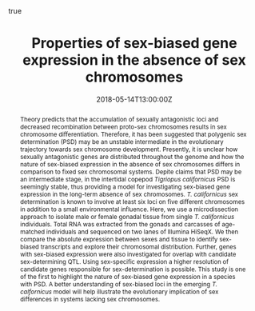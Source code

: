 ---
title: Properties of sex-biased gene expression in the absence of sex chromosomes
event: Population, Evolution, and Quantative Genetics (PEQG)
event_url: http://conferences.genetics-gsa.org/peqg/2018/index

location: Madison, WI
address:
  street:
  city:
  region: 
  postcode:
  country:

summary: Poster
abstract: "Theory predicts that the accumulation of sexually antagonistic loci and decreased recombination between proto-sex chromosomes results in sex chromosome differentiation. Therefore, it has been suggested that polygenic sex determination (PSD) may be an unstable intermediate in the evolutionary trajectory towards sex chromosome development. Presently, it is unclear how sexually antagonistic genes are distributed throughout the genome and how the nature of sex-biased expression in the absence of sex chromosomes differs in comparison to fixed sex chromosomal systems. Depite claims that PSD may be an intermediate stage, in the intertidal copepod *Tigriopus californicus* PSD is seemingly stable, thus providing a model for investigating sex-biased gene expression in the long-term absence of sex chromosomes. *T. californicus* sex determination is known to involve at least six loci on five different chromosomes in addition to a small environmental influence. Here, we use a microdissection approach to isolate male or female gonadal tissue from single *T. californicus* individuals. Total RNA was extracted from the gonads and carcasses of age-matched individuals and sequenced on two lanes of Illumina HiSeqX. We then compare the absolute expression between sexes and tissue to identify sex-biased transcripts and explore their chromosomal distribution. Further, genes with sex-biased expression were also investigated for overlap with candidate sex-determining QTL. Using sex-specific expression a higher resolution of candidate genes responsible for sex-determination is possible. This study is one of the first to highlight the nature of sex-biased gene expression in a species with PSD. A better understanding of sex-biased loci in the emerging *T. calfornicus* model will help illustrate the evolutionary implication of sex differences in systems lacking sex chromosomes."


# Talk start and end times.
#   End time can optionally be hidden by prefixing the line with `#`.
date: "2018-05-14T13:00:00Z"
#date_end: "2030-06-01T15:00:00Z"
all_day: true

# Schedule page publish date (NOT talk date).
publishDate: "2017-01-01T00:00:00Z"

authors: ["J. Pascar", "E. Watson", "S. Edmands"]
tags: []

# Is this a featured talk? (true/false)
featured: false

image:
  caption: 'Image credit: [**Unsplash**](https://unsplash.com/photos/bzdhc5b3Bxs)'
  focal_point: Right

links:
url_code: ""
url_pdf: ""
url_slides: ""
url_video: ""

# Markdown Slides (optional).
#   Associate this talk with Markdown slides.
#   Simply enter your slide deck's filename without extension.
#   E.g. `slides = "example-slides"` references `content/slides/example-slides.md`.
#   Otherwise, set `slides = ""`.
slides: []

# Projects (optional).
#   Associate this post with one or more of your projects.
#   Simply enter your project's folder or file name without extension.
#   E.g. `projects = ["internal-project"]` references `content/project/deep-learning/index.md`.
#   Otherwise, set `projects = []`.
projects: []

# Enable math on this page?
math: true
---